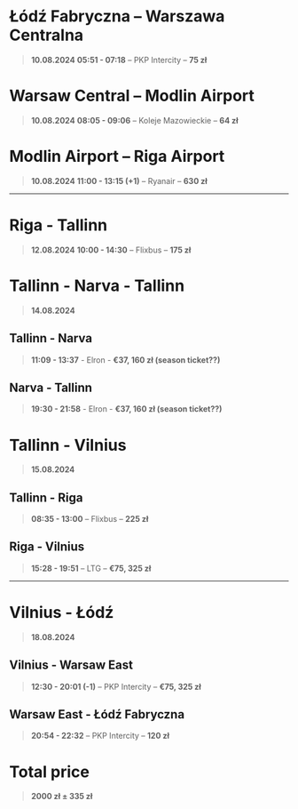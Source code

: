 # Łódź Fabryczna – Warszawa Centralna
> **10.08.2024**
>**05:51 - 07:18** – PKP Intercity – **75 zł**

# Warsaw Central – Modlin Airport
> **10.08.2024**
> **08:05 - 09:06** – Koleje Mazowieckie – **64 zł**

# Modlin Airport – Riga Airport
> **10.08.2024**
> **11:00 - 13:15 (+1)** – Ryanair – **630 zł**

<hr>

# Riga - Tallinn
> **12.08.2024**
> **10:00 - 14:30** – Flixbus – **175 zł**

# Tallinn - Narva - Tallinn
> **14.08.2024**
## Tallinn - Narva
> **11:09 - 13:37** - Elron - **€37, 160 zł (season ticket??)**

## Narva - Tallinn
> **19:30 - 21:58** - Elron - **€37, 160 zł (season ticket??)**

# Tallinn - Vilnius
> **15.08.2024**
## Tallinn - Riga
> **08:35 - 13:00** – Flixbus – **225 zł**

## Riga - Vilnius
> **15:28 - 19:51** – LTG – **€75, 325 zł**

<hr>

# Vilnius - Łódź
> **18.08.2024**
## Vilnius - Warsaw East
> **12:30 - 20:01 (-1)** – PKP Intercity – **€75, 325 zł**

## Warsaw East - Łódź Fabryczna
> **20:54 - 22:32** – PKP Intercity – **120 zł**

# Total price
> **2000 zł ± 335 zł**
